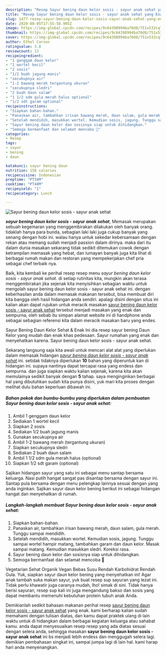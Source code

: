 ```yaml
---
description: "Resep Sayur bening daun kelor sosis - sayur anak sehat yang Enak"
title: "Resep Sayur bening daun kelor sosis - sayur anak sehat yang Enak"
slug: 1477-resep-sayur-bening-daun-kelor-sosis-sayur-anak-sehat-yang-enak
date: 2020-08-05T17:55:58.905Z
image: https://img-global.cpcdn.com/recipes/9c64398994ba70d8/751x532cq70/sayur-bening-daun-kelor-sosis-sayur-anak-sehat-foto-resep-utama.jpg
thumbnail: https://img-global.cpcdn.com/recipes/9c64398994ba70d8/751x532cq70/sayur-bening-daun-kelor-sosis-sayur-anak-sehat-foto-resep-utama.jpg
cover: https://img-global.cpcdn.com/recipes/9c64398994ba70d8/751x532cq70/sayur-bening-daun-kelor-sosis-sayur-anak-sehat-foto-resep-utama.jpg
author: Ethel Carson
ratingvalue: 3.8
reviewcount: 13
recipeingredient:
- "1 genggam daun kelor"
- "1 wortel kecil"
- "2 sosis"
- "1/2 buah jagung manis"
- "secukupnya air"
- "1-2 bawang merah tergantung ukuran"
- "secukupnya sledri"
- "2 buah daun salam"
- "1 1/2 sdm gula merah halus optional"
- "1/2 sdt garam optional"
recipeinstructions:
- "Siapkan bahan-bahan."
- "Panaskan air, tambahkan irisan bawang merah, daun salam, gula merah. Tunggu sampai mendidih."
- "Setelah mendidih, masukkan wortel. Kemudian sosis, jagung. Tunggu sampai wortel hampir matang, tambahkan garam dan daun kelor. Masak sampai matang. Kemudian masukkan sledri. Koreksi rasa."
- "Sayur bening daun kelor dan sosisnya siap untuk dihidangkan."
- "Semoga bermanfaat dan selamat mencoba 🤗"
categories:
- Resep
tags:
- sayur
- bening
- daun

katakunci: sayur bening daun 
nutrition: 158 calories
recipecuisine: Indonesian
preptime: "PT34M"
cooktime: "PT48M"
recipeyield: "1"
recipecategory: Lunch

---
```



![Sayur bening daun kelor sosis - sayur anak sehat](https://img-global.cpcdn.com/recipes/9c64398994ba70d8/751x532cq70/sayur-bening-daun-kelor-sosis-sayur-anak-sehat-foto-resep-utama.jpg)

<b><i>sayur bening daun kelor sosis - sayur anak sehat</i></b>, Memasak merupakan sebuah kegemaran yang menggembirakan dilakukan oleh banyak orang. tidaklah hanya para bunda, sebagian laki laki juga cukup banyak yang senang dengan hobi ini. walau hanya untuk sekedar kebersamaan dengan rekan atau memang sudah menjadi passion dalam dirinya. maka dari itu dalam dunia masakan sekarang tidak sedikit ditemukan cowok dengan ketrampilan memasak yang hebat, dan lumayan banyak juga kita lihat di berbagai rumah makan dan restoran yang mempekerjakan chef pria sebagai chef terbaik nya.

Baik, kita kembali ke perihal resep resep menu <i>sayur bening daun kelor sosis - sayur anak sehat</i>. di setiap rutinitas kita, mungkin akan terasa menggembirakan jika sejenak kita menyisihkan sebagian waktu untuk mengolah sayur bening daun kelor sosis - sayur anak sehat ini. dengan keberhasilan anda dalam memasak makanan tersebut, bisa membuat diri kita bangga oleh hasil hidangan anda sendiri. apalagi disini dengan situs ini kalian akan dapat rujukan untuk meracik masakan <u>sayur bening daun kelor sosis - sayur anak sehat</u> tersebut menjadi masakan yang enak dan sempurna, oleh sebab itu simpan alamat website ini di handphone anda sebagai sebagian referensi kita dalam meracik masakan baru yang endes.

Sayur Bening Daun Kelor Sehat &amp; Enak Ini dia resep sayur bening Daun Kelor yang mudah dan enak khas pedesaan. Sayur rumahan yang enak dan menyehatkan karena. Sayur bening daun kelor sosis - sayur anak sehat.


Sekarang langsung saja kita awali untuk mencari alat alat yang diperlukan dalam memasak hidangan <u><i>sayur bening daun kelor sosis - sayur anak sehat</i></u> ini. setidak tidaknya diperlukan <b>10</b> bahan yang diperuntuk kan di hidangan ini. supaya nantinya dapat tercapai rasa yang endess dan sempurna. dan juga siapkan waktu kalian sejenak, karena kita akan memulainya sedikit banyak dengan <b>5</b> tahap. saya menginginkan berbagai hal yang dibutuhkan sudah kita punya disini, yuk mari kita proses dengan melihat dulu bahan keperluan dibawah ini.

<!--inarticleads1-->

##### Bahan pokok dan bumbu-bumbu yang diperlukan dalam pembuatan Sayur bening daun kelor sosis - sayur anak sehat:

1. Ambil 1 genggam daun kelor
1. Sediakan 1 wortel kecil
1. Siapkan 2 sosis
1. Sediakan 1/2 buah jagung manis
1. Gunakan secukupnya air
1. Ambil 1-2 bawang merah (tergantung ukuran)
1. Siapkan secukupnya sledri
1. Sediakan 2 buah daun salam
1. Ambil 1 1/2 sdm gula merah halus (optional)
1. Siapkan 1/2 sdt garam (optional)


Sajikan hidangan sayur yang satu ini sebagai menu santap bersama keluarga. Nasi putih hangat sangat pas disantap bersama dengan sayur ini. Santap pula bersama dengan menu pelengkap lainnya sesuai dengan yang anda inginkan. Sajikan sayur daun kelor bening berikut ini sebagai hidangan hangat dan menyehatkan di rumah. 

<!--inarticleads2-->

##### Langkah-langkah membuat Sayur bening daun kelor sosis - sayur anak sehat:

1. Siapkan bahan-bahan.
1. Panaskan air, tambahkan irisan bawang merah, daun salam, gula merah. Tunggu sampai mendidih.
1. Setelah mendidih, masukkan wortel. Kemudian sosis, jagung. Tunggu sampai wortel hampir matang, tambahkan garam dan daun kelor. Masak sampai matang. Kemudian masukkan sledri. Koreksi rasa.
1. Sayur bening daun kelor dan sosisnya siap untuk dihidangkan.
1. Semoga bermanfaat dan selamat mencoba 🤗


Vegetarian Sehat Organik Vegan Bebas Susu Rendah Karbohidrat Rendah Gula. Yuk, siapkan sayur daun kelor bening yang menyehatkan ini! Agar anak tambah suka makan sayur, yuk buat resep sup sayuran yang lezat ini. Tidak perlu khawatir juga caranya mudah, lho! simak di sini. Tidak hanya berisi sayuran, resep sup kali ini juga mengandung bakso dan sosis yang dapat membantu memenuhi kebutuhan protein tubuh anak Anda. 

Demikianlah sedikit bahasan makanan perihal resep <u>sayur bening daun kelor sosis - sayur anak sehat</u> yang enak. kami berharap kalian sudah memahami dengan tulisan diatas, dan kamu dapat praktek ulang di lain waktu untuk di hidangkan dalam berbagai kegiatan keluarga atau sahabat kamu. anda dapat menyesuaikan resep resep yang ada diatas sesuai dengan selera anda, sehingga masakan <b>sayur bening daun kelor sosis - sayur anak sehat</b> ini bs menjadi lebih endess dan menggugah selera lagi. demikian pembahasan singkat ini, sampai jumpa lagi di lain hal. kami harap hari anda menyenangkan.
